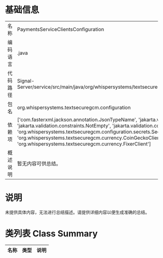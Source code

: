 # 基础信息

|      |      |
|------|------|
| 名称 | PaymentsServiceClientsConfiguration |
| 编码语言 | .java |
| 代码路径 | Signal-Server/service/src/main/java/org/whispersystems/textsecuregcm/configuration/PaymentsServiceClientsConfiguration.java |
| 包名 | org.whispersystems.textsecuregcm.configuration |
| 依赖项 | ['com.fasterxml.jackson.annotation.JsonTypeName', 'jakarta.validation.constraints.NotBlank', 'jakarta.validation.constraints.NotEmpty', 'jakarta.validation.constraints.NotNull', 'java.net.http.HttpClient', 'java.util.Map', 'org.whispersystems.textsecuregcm.configuration.secrets.SecretString', 'org.whispersystems.textsecuregcm.currency.CoinGeckoClient', 'org.whispersystems.textsecuregcm.currency.FixerClient'] |
| 概述说明 | 暂无内容可供总结。 |

# 说明

未提供具体内容，无法进行总结描述。请提供详细内容以便生成准确的总结。

# 类列表 Class Summary

| 名称   | 类型  | 说明 |
|-------|------|-------------|




